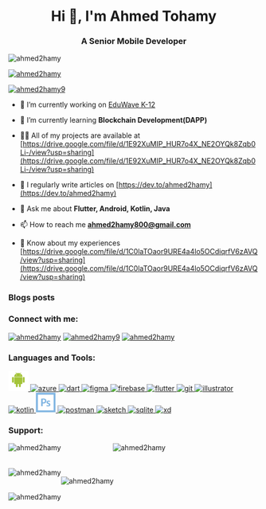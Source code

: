 <h1 align="center">Hi 👋, I'm Ahmed Tohamy</h1>
<h3 align="center">A Senior Mobile Developer</h3>

<p align="left"> <img src="https://komarev.com/ghpvc/?username=ahmed2hamy&label=Profile%20views&color=0e75b6&style=flat" alt="ahmed2hamy" /> </p>

<p align="left"> <a href="https://github.com/ryo-ma/github-profile-trophy"><img src="https://github-profile-trophy.vercel.app/?username=ahmed2hamy" alt="ahmed2hamy" /></a> </p>

<p align="left"> <a href="https://twitter.com/ahmed2hamy9" target="blank"><img src="https://img.shields.io/twitter/follow/ahmed2hamy9?logo=twitter&style=for-the-badge" alt="ahmed2hamy9" /></a> </p>

- 🔭 I’m currently working on [EduWave K-12](https://play.google.com/store/apps/details?id=com.itgsolutions.eduwave&hl=en&gl=US)

- 🌱 I’m currently learning **Blockchain Development(DAPP)**

- 👨‍💻 All of my projects are available at [https://drive.google.com/file/d/1E92XuMIP_HUR7o4X_NE2OYQk8Zqb0Li-/view?usp=sharing](https://drive.google.com/file/d/1E92XuMIP_HUR7o4X_NE2OYQk8Zqb0Li-/view?usp=sharing)

- 📝 I regularly write articles on [https://dev.to/ahmed2hamy](https://dev.to/ahmed2hamy)

- 💬 Ask me about **Flutter, Android, Kotlin, Java**

- 📫 How to reach me **ahmed2hamy800@gmail.com**

- 📄 Know about my experiences [https://drive.google.com/file/d/1C0laTOaor9URE4a4lo5OCdiqrfV6zAVQ/view?usp=sharing](https://drive.google.com/file/d/1C0laTOaor9URE4a4lo5OCdiqrfV6zAVQ/view?usp=sharing)

### Blogs posts
<!-- BLOG-POST-LIST:START -->
<!-- BLOG-POST-LIST:END -->

<h3 align="left">Connect with me:</h3>
<p align="left">
<a href="https://dev.to/ahmed2hamy" target="blank"><img align="center" src="https://raw.githubusercontent.com/rahuldkjain/github-profile-readme-generator/master/src/images/icons/Social/devto.svg" alt="ahmed2hamy" height="30" width="40" /></a>
<a href="https://twitter.com/ahmed2hamy9" target="blank"><img align="center" src="https://raw.githubusercontent.com/rahuldkjain/github-profile-readme-generator/master/src/images/icons/Social/twitter.svg" alt="ahmed2hamy9" height="30" width="40" /></a>
<a href="https://linkedin.com/in/ahmed2hamy" target="blank"><img align="center" src="https://raw.githubusercontent.com/rahuldkjain/github-profile-readme-generator/master/src/images/icons/Social/linked-in-alt.svg" alt="ahmed2hamy" height="30" width="40" /></a>
</p>

<h3 align="left">Languages and Tools:</h3>
<p align="left"> <a href="https://developer.android.com" target="_blank" rel="noreferrer"> <img src="https://raw.githubusercontent.com/devicons/devicon/master/icons/android/android-original-wordmark.svg" alt="android" width="40" height="40"/> </a> <a href="https://azure.microsoft.com/en-in/" target="_blank" rel="noreferrer"> <img src="https://www.vectorlogo.zone/logos/microsoft_azure/microsoft_azure-icon.svg" alt="azure" width="40" height="40"/> </a> <a href="https://dart.dev" target="_blank" rel="noreferrer"> <img src="https://www.vectorlogo.zone/logos/dartlang/dartlang-icon.svg" alt="dart" width="40" height="40"/> </a> <a href="https://www.figma.com/" target="_blank" rel="noreferrer"> <img src="https://www.vectorlogo.zone/logos/figma/figma-icon.svg" alt="figma" width="40" height="40"/> </a> <a href="https://firebase.google.com/" target="_blank" rel="noreferrer"> <img src="https://www.vectorlogo.zone/logos/firebase/firebase-icon.svg" alt="firebase" width="40" height="40"/> </a> <a href="https://flutter.dev" target="_blank" rel="noreferrer"> <img src="https://www.vectorlogo.zone/logos/flutterio/flutterio-icon.svg" alt="flutter" width="40" height="40"/> </a> <a href="https://git-scm.com/" target="_blank" rel="noreferrer"> <img src="https://www.vectorlogo.zone/logos/git-scm/git-scm-icon.svg" alt="git" width="40" height="40"/> </a> <a href="https://www.adobe.com/in/products/illustrator.html" target="_blank" rel="noreferrer"> <img src="https://www.vectorlogo.zone/logos/adobe_illustrator/adobe_illustrator-icon.svg" alt="illustrator" width="40" height="40"/> </a> <a href="https://kotlinlang.org" target="_blank" rel="noreferrer"> <img src="https://www.vectorlogo.zone/logos/kotlinlang/kotlinlang-icon.svg" alt="kotlin" width="40" height="40"/> </a> <a href="https://www.photoshop.com/en" target="_blank" rel="noreferrer"> <img src="https://raw.githubusercontent.com/devicons/devicon/master/icons/photoshop/photoshop-line.svg" alt="photoshop" width="40" height="40"/> </a> <a href="https://postman.com" target="_blank" rel="noreferrer"> <img src="https://www.vectorlogo.zone/logos/getpostman/getpostman-icon.svg" alt="postman" width="40" height="40"/> </a> <a href="https://www.sketch.com/" target="_blank" rel="noreferrer"> <img src="https://www.vectorlogo.zone/logos/sketchapp/sketchapp-icon.svg" alt="sketch" width="40" height="40"/> </a> <a href="https://www.sqlite.org/" target="_blank" rel="noreferrer"> <img src="https://www.vectorlogo.zone/logos/sqlite/sqlite-icon.svg" alt="sqlite" width="40" height="40"/> </a> <a href="https://www.adobe.com/products/xd.html" target="_blank" rel="noreferrer"> <img src="https://cdn.worldvectorlogo.com/logos/adobe-xd.svg" alt="xd" width="40" height="40"/> </a> </p>

<h3 align="left">Support:</h3>
<p><a href="https://www.buymeacoffee.com/ahmed2hamy"> <img align="left" src="https://cdn.buymeacoffee.com/buttons/v2/default-yellow.png" height="50" width="210" alt="ahmed2hamy" /></a><a href="https://ko-fi.com/ahmed2hamy"> <img align="left" src="https://cdn.ko-fi.com/cdn/kofi3.png?v=3" height="50" width="210" alt="ahmed2hamy" /></a></p><br><br>

<p><img align="left" src="https://github-readme-stats.vercel.app/api/top-langs?username=ahmed2hamy&show_icons=true&locale=en&layout=compact" alt="ahmed2hamy" /></p>

<p>&nbsp;<img align="center" src="https://github-readme-stats.vercel.app/api?username=ahmed2hamy&show_icons=true&locale=en" alt="ahmed2hamy" /></p>

<p><img align="center" src="https://github-readme-streak-stats.herokuapp.com/?user=ahmed2hamy&" alt="ahmed2hamy" /></p>
